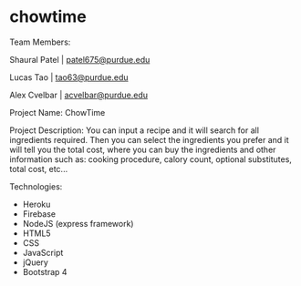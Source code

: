 # chowtime

Team Members:

Shaural Patel | patel675@purdue.edu

Lucas Tao | tao63@purdue.edu

Alex Cvelbar | acvelbar@purdue.edu

Project Name: ChowTime

Project Description:
You can input a recipe and it will search for all ingredients required. Then you can select the ingredients you prefer and it will tell you the total cost, where you can buy the ingredients and other information such as: cooking procedure, calory count, optional substitutes, total cost, etc...

Technologies:
- Heroku
- Firebase
- NodeJS (express framework)
- HTML5
- CSS
- JavaScript
- jQuery
- Bootstrap 4
